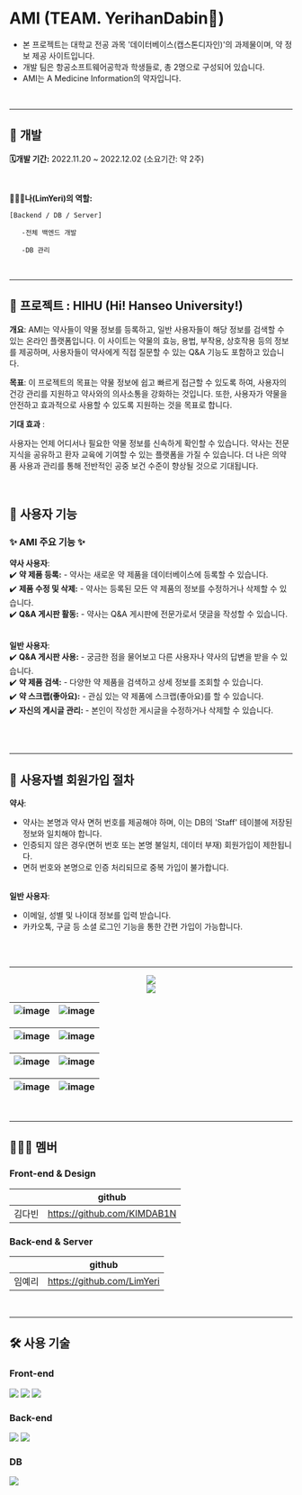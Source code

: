 # AMI (TEAM. YerihanDabin💊)
- 본 프로젝트는 대학교 전공 과목 '데이터베이스(캡스톤디자인)'의 과제물이며, 약 정보 제공 사이트입니다.
- 개발 팀은 항공소프트웨어공학과 학생들로, 총 2명으로 구성되어 있습니다.
- AMI는 A Medicine Information의 약자입니다.

<br>

---

## 📑 개발
**🗓개발 기간:**
2022.11.20 ~ 2022.12.02 (소요기간: 약 2주)

<br>

**👩🏻‍💻나(LimYeri)의 역할:**
    
    [Backend / DB / Server]
    
       -전체 백엔드 개발

       -DB 관리

<br>

---

## 📑 프로젝트 : HIHU (Hi! Hanseo University!)

**개요**: AMI는 약사들이 약물 정보를 등록하고, 일반 사용자들이 해당 정보를 검색할 수 있는 온라인 플랫폼입니다. 이 사이트는 약물의 효능, 용법, 부작용, 상호작용 등의 정보를 제공하며, 사용자들이 약사에게 직접 질문할 수 있는 Q&A 기능도 포함하고 있습니다.

**목표**: 이 프로젝트의 목표는 약물 정보에 쉽고 빠르게 접근할 수 있도록 하여, 사용자의 건강 관리를 지원하고 약사와의 의사소통을 강화하는 것입니다. 또한, 사용자가 약물을 안전하고 효과적으로 사용할 수 있도록 지원하는 것을 목표로 합니다.

**기대 효과** :

사용자는 언제 어디서나 필요한 약물 정보를 신속하게 확인할 수 있습니다.
약사는 전문 지식을 공유하고 환자 교육에 기여할 수 있는 플랫폼을 가질 수 있습니다.
더 나은 의약품 사용과 관리를 통해 전반적인 공중 보건 수준이 향상될 것으로 기대됩니다.

<br>

## 📑 사용자 기능
### ✨ AMI 주요 기능 ✨  <br>
**약사 사용자**:<br>
 ✔️ **약 제품 등록:** - 약사는 새로운 약 제품을 데이터베이스에 등록할 수 있습니다.<br>
 ✔️ **제품 수정 및 삭제:** - 약사는 등록된 모든 약 제품의 정보를 수정하거나 삭제할 수 있습니다.  <br>
 ✔️ **Q&A 게시판 활동:** - 약사는 Q&A 게시판에 전문가로서 댓글을 작성할 수 있습니다.  <br><br>

 **일반 사용자**:<br>
 ✔️ **Q&A 게시판 사용:** - 궁금한 점을 물어보고 다른 사용자나 약사의 답변을 받을 수 있습니다.  <br>
 ✔️ **약 제품 검색:** - 다양한 약 제품을 검색하고 상세 정보를 조회할 수 있습니다. <br>
 ✔️ **약 스크랩(좋아요):** - 관심 있는 약 제품에 스크랩(좋아요)를 할 수 있습니다.  <br>
 ✔️ **자신의 게시글 관리:** - 본인이 작성한 게시글을 수정하거나 삭제할 수 있습니다.  <br><br>


<br>

---

## 📑 사용자별 회원가입 절차

**약사**:<br>
- 약사는 본명과 약사 면허 번호를 제공해야 하며, 이는 DB의 'Staff' 테이블에 저장된 정보와 일치해야 합니다.<br>
- 인증되지 않은 경우(면허 번호 또는 본명 불일치, 데이터 부재) 회원가입이 제한됩니다.<br>
- 면허 번호와 본명으로 인증 처리되므로 중복 가입이 불가합니다.<br><br>

**일반 사용자**:<br>
- 이메일, 성별 및 나이대 정보를 입력 받습니다.<br>
- 카카오톡, 구글 등 소셜 로그인 기능을 통한 간편 가입이 가능합니다.<br><br>

<br>

---


 <div align="center">
    <img src="https://github.com/LimYeri/YerihanDabin/assets/98745330/eb5d0a44-1259-4c60-a06d-c94d5f1fb4ed"><br>
    <img src="https://github.com/LimYeri/YerihanDabin/assets/98745330/4bd1ca64-5785-4459-82a3-e6d183784f5b"><br>
 </div>

![image](https://github.com/LimYeri/YerihanDabin/assets/98745330/c0cddd66-5c15-48be-b5d6-5c5cfc7b72ef) | ![image](https://github.com/LimYeri/YerihanDabin/assets/98745330/6fac0c3d-cb8a-4100-9024-fce35e3d419b)
---|---|

![image](https://github.com/LimYeri/YerihanDabin/assets/98745330/ac723b71-0bee-4df7-b526-b9114a33ff8c) | ![image](https://github.com/LimYeri/YerihanDabin/assets/98745330/df5804f7-5de0-4e43-85aa-d3b88248ab08)
---|---|

![image](https://github.com/LimYeri/YerihanDabin/assets/98745330/464b1a8e-e406-4f1e-b92f-e0c0b77d6923) | ![image](https://github.com/LimYeri/YerihanDabin/assets/98745330/ca999cd6-78de-4da6-b3e1-f522d901b82f)
---|---|

![image](https://github.com/LimYeri/YerihanDabin/assets/98745330/2ff23546-353e-46fb-a494-1ecd520df03e) | ![image](https://github.com/LimYeri/YerihanDabin/assets/98745330/747e004b-2903-479c-99ca-7128ddd80a25)
---|---|

<br>

---


## 👩🏻‍💻 멤버

### Front-end & Design

|               | github                             |
| ------------- | ---------------------------------- |
| 김다빈 |    https://github.com/KIMDAB1N|


### Back-end & Server

|               | github                             |
| ------------- | ---------------------------------- |
| 임예리        |  https://github.com/LimYeri       |

<br>

---

## :hammer_and_wrench: 사용 기술

### Front-end
<img src="https://img.shields.io/badge/HTML5-E34F26?style=flat-square&logo=HTML5&logoColor=white"/> <img src="https://img.shields.io/badge/CSS3-1572B6?style=flat-square&logo=CSS3&logoColor=white"/> <img src="https://img.shields.io/badge/Javascript-F7DF1E?style=flat-square&logo=Javascript&logoColor=white"/>
<br>


### Back-end
<img src="https://img.shields.io/badge/Python-3776AB?style=flat-square&logo=Python&logoColor=white"/> <img src="https://img.shields.io/badge/Django-092E20?style=flat-square&logo=django&logoColor=white"/> 
<br>

### DB
<img src="https://img.shields.io/badge/MySQL-4479A1?style=flat-square&logo=MySQL&logoColor=white">

